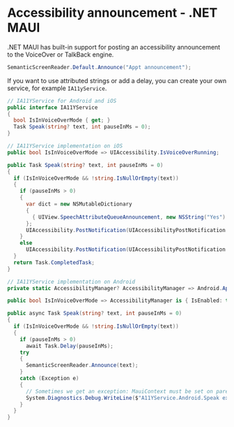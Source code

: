 # Accessibility announcement - .NET MAUI

.NET MAUI has built-in support for posting an accessibility announcement to the VoiceOver or TalkBack engine.

```csharp
SemanticScreenReader.Default.Announce("Appt announcement");
```

If you want to use attributed strings or add a delay, you can create your own service, for example `IA11yService`.

```csharp
// IA11YService for Android and iOS
public interface IA11YService
{
  bool IsInVoiceOverMode { get; }
  Task Speak(string? text, int pauseInMs = 0);
}
```

```csharp
// IA11YService implementation on iOS
public bool IsInVoiceOverMode => UIAccessibility.IsVoiceOverRunning;

public Task Speak(string? text, int pauseInMs = 0)
{
  if (IsInVoiceOverMode && !string.IsNullOrEmpty(text))
  {
    if (pauseInMs > 0)
    {
      var dict = new NSMutableDictionary
      {
        { UIView.SpeechAttributeQueueAnnouncement, new NSString("Yes") }
      };
      UIAccessibility.PostNotification(UIAccessibilityPostNotification.Announcement, new NSAttributedString(str: text, attributes: dict));
    }
    else
      UIAccessibility.PostNotification(UIAccessibilityPostNotification.Announcement, new NSString(text));
  }
  return Task.CompletedTask;
}
```

```csharp
// IA11YService implementation on Android
private static AccessibilityManager? AccessibilityManager => Android.App.Application.Context.GetSystemService(Android.Content.Context.AccessibilityService) as AccessibilityManager;

public bool IsInVoiceOverMode => AccessibilityManager is { IsEnabled: true, IsTouchExplorationEnabled: true };

public async Task Speak(string? text, int pauseInMs = 0)
{
  if (IsInVoiceOverMode && !string.IsNullOrEmpty(text))
  {
    if (pauseInMs > 0)
      await Task.Delay(pauseInMs);
    try
    {
      SemanticScreenReader.Announce(text);
    }
    catch (Exception e)
    {
      // Sometimes we get an exception: MauiContext must be set on parent
      System.Diagnostics.Debug.WriteLine($"A11YService.Android.Speak exception: {e.Message}");
    }
  }
}
```
